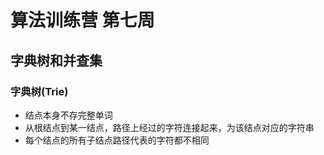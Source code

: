 # 算法训练营 第七周

## 字典树和并查集

### 字典树(Trie)

- 结点本身不存完整单词
- 从根结点到某一结点，路径上经过的字符连接起来，为该结点对应的字符串
- 每个结点的所有子结点路径代表的字符都不相同